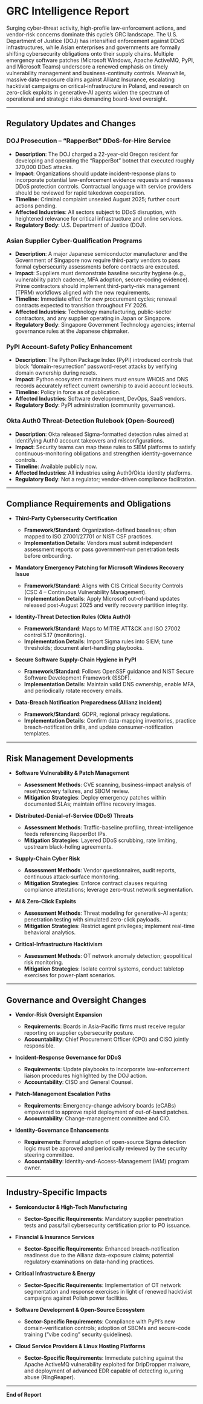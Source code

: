 # GRC Intelligence Report

Surging cyber-threat activity, high-profile law-enforcement actions, and vendor-risk concerns dominate this cycle’s GRC landscape. The U.S. Department of Justice (DOJ) has intensified enforcement against DDoS infrastructures, while Asian enterprises and governments are formally shifting cybersecurity obligations onto their supply chains. Multiple emergency software patches (Microsoft Windows, Apache ActiveMQ, PyPI, and Microsoft Teams) underscore a renewed emphasis on timely vulnerability management and business-continuity controls. Meanwhile, massive data-exposure claims against Allianz Insurance, escalating hacktivist campaigns on critical-infrastructure in Poland, and research on zero-click exploits in generative-AI agents widen the spectrum of operational and strategic risks demanding board-level oversight.

---

## Regulatory Updates and Changes

### DOJ Prosecution – “RapperBot” DDoS-for-Hire Service
- **Description**: The DOJ charged a 22-year-old Oregon resident for developing and operating the “RapperBot” botnet that executed roughly 370,000 DDoS attacks.  
- **Impact**: Organizations should update incident-response plans to incorporate potential law-enforcement evidence requests and reassess DDoS protection controls. Contractual language with service providers should be reviewed for rapid takedown cooperation.  
- **Timeline**: Criminal complaint unsealed August 2025; further court actions pending.  
- **Affected Industries**: All sectors subject to DDoS disruption, with heightened relevance for critical infrastructure and online services.  
- **Regulatory Body**: U.S. Department of Justice (DOJ).

### Asian Supplier Cyber-Qualification Programs
- **Description**: A major Japanese semiconductor manufacturer and the Government of Singapore now require third-party vendors to pass formal cybersecurity assessments before contracts are executed.  
- **Impact**: Suppliers must demonstrate baseline security hygiene (e.g., vulnerability patch cadence, MFA adoption, secure-coding evidence). Prime contractors should implement third-party-risk management (TPRM) workflows aligned with the new requirements.  
- **Timeline**: Immediate effect for new procurement cycles; renewal contracts expected to transition throughout FY 2026.  
- **Affected Industries**: Technology manufacturing, public-sector contractors, and any supplier operating in Japan or Singapore.  
- **Regulatory Body**: Singapore Government Technology agencies; internal governance rules at the Japanese chipmaker.

### PyPI Account-Safety Policy Enhancement
- **Description**: The Python Package Index (PyPI) introduced controls that block “domain-resurrection” password-reset attacks by verifying domain ownership during resets.  
- **Impact**: Python ecosystem maintainers must ensure WHOIS and DNS records accurately reflect current ownership to avoid account lockouts.  
- **Timeline**: Policy in force as of publication.  
- **Affected Industries**: Software development, DevOps, SaaS vendors.  
- **Regulatory Body**: PyPI administration (community governance).

### Okta Auth0 Threat-Detection Rulebook (Open-Sourced)
- **Description**: Okta released Sigma-formatted detection rules aimed at identifying Auth0 account takeovers and misconfigurations.  
- **Impact**: Security teams can map these rules to SIEM platforms to satisfy continuous-monitoring obligations and strengthen identity-governance controls.  
- **Timeline**: Available publicly now.  
- **Affected Industries**: All industries using Auth0/Okta identity platforms.  
- **Regulatory Body**: Not a regulator; vendor-driven compliance facilitation.

---

## Compliance Requirements and Obligations

- **Third-Party Cybersecurity Certification**  
  - **Framework/Standard**: Organization-defined baselines; often mapped to ISO 27001/27701 or NIST CSF practices.  
  - **Implementation Details**: Vendors must submit independent assessment reports or pass government-run penetration tests before onboarding.

- **Mandatory Emergency Patching for Microsoft Windows Recovery Issue**  
  - **Framework/Standard**: Aligns with CIS Critical Security Controls (CSC 4 – Continuous Vulnerability Management).  
  - **Implementation Details**: Apply Microsoft out-of-band updates released post-August 2025 and verify recovery partition integrity.

- **Identity-Threat Detection Rules (Okta Auth0)**  
  - **Framework/Standard**: Maps to MITRE ATT&CK and ISO 27002 control 5.17 (monitoring).  
  - **Implementation Details**: Import Sigma rules into SIEM; tune thresholds; document alert-handling playbooks.

- **Secure Software Supply-Chain Hygiene in PyPI**  
  - **Framework/Standard**: Follows OpenSSF guidance and NIST Secure Software Development Framework (SSDF).  
  - **Implementation Details**: Maintain valid DNS ownership, enable MFA, and periodically rotate recovery emails.

- **Data-Breach Notification Preparedness (Allianz incident)**  
  - **Framework/Standard**: GDPR, regional privacy regulations.  
  - **Implementation Details**: Confirm data-mapping inventories, practice breach-notification drills, and update consumer-notification templates.

---

## Risk Management Developments

- **Software Vulnerability & Patch Management**  
  - **Assessment Methods**: CVE scanning, business-impact analysis of reset/recovery failures, and SBOM review.  
  - **Mitigation Strategies**: Deploy emergency patches within documented SLAs; maintain offline recovery images.

- **Distributed-Denial-of-Service (DDoS) Threats**  
  - **Assessment Methods**: Traffic-baseline profiling, threat-intelligence feeds referencing RapperBot IPs.  
  - **Mitigation Strategies**: Layered DDoS scrubbing, rate limiting, upstream black-holing agreements.

- **Supply-Chain Cyber Risk**  
  - **Assessment Methods**: Vendor questionnaires, audit reports, continuous attack-surface monitoring.  
  - **Mitigation Strategies**: Enforce contract clauses requiring compliance attestations; leverage zero-trust network segmentation.

- **AI & Zero-Click Exploits**  
  - **Assessment Methods**: Threat modeling for generative-AI agents; penetration testing with simulated zero-click payloads.  
  - **Mitigation Strategies**: Restrict agent privileges; implement real-time behavioral analytics.

- **Critical-Infrastructure Hacktivism**  
  - **Assessment Methods**: OT network anomaly detection; geopolitical risk monitoring.  
  - **Mitigation Strategies**: Isolate control systems, conduct tabletop exercises for power-plant scenarios.

---

## Governance and Oversight Changes

- **Vendor-Risk Oversight Expansion**  
  - **Requirements**: Boards in Asia-Pacific firms must receive regular reporting on supplier cybersecurity posture.  
  - **Accountability**: Chief Procurement Officer (CPO) and CISO jointly responsible.

- **Incident-Response Governance for DDoS**  
  - **Requirements**: Update playbooks to incorporate law-enforcement liaison procedures highlighted by the DOJ action.  
  - **Accountability**: CISO and General Counsel.

- **Patch-Management Escalation Paths**  
  - **Requirements**: Emergency-change advisory boards (eCABs) empowered to approve rapid deployment of out-of-band patches.  
  - **Accountability**: Change-management committee and CIO.

- **Identity-Governance Enhancements**  
  - **Requirements**: Formal adoption of open-source Sigma detection logic must be approved and periodically reviewed by the security steering committee.  
  - **Accountability**: Identity-and-Access-Management (IAM) program owner.

---

## Industry-Specific Impacts

- **Semiconductor & High-Tech Manufacturing**  
  - **Sector-Specific Requirements**: Mandatory supplier penetration tests and pass/fail cybersecurity certification prior to PO issuance.

- **Financial & Insurance Services**  
  - **Sector-Specific Requirements**: Enhanced breach-notification readiness due to the Allianz data-exposure claims; potential regulatory examinations on data-handling practices.

- **Critical Infrastructure & Energy**  
  - **Sector-Specific Requirements**: Implementation of OT network segmentation and response exercises in light of renewed hacktivist campaigns against Polish power facilities.

- **Software Development & Open-Source Ecosystem**  
  - **Sector-Specific Requirements**: Compliance with PyPI’s new domain-verification controls; adoption of SBOMs and secure-code training (“vibe coding” security guidelines).

- **Cloud Service Providers & Linux Hosting Platforms**  
  - **Sector-Specific Requirements**: Immediate patching against the Apache ActiveMQ vulnerability exploited for DripDropper malware, and deployment of advanced EDR capable of detecting io_uring abuse (RingReaper).

---

**End of Report**